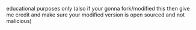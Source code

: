 educational purposes only (also if your gonna fork/modified this then give me credit and make sure your modified version is open sourced and not malicious)

